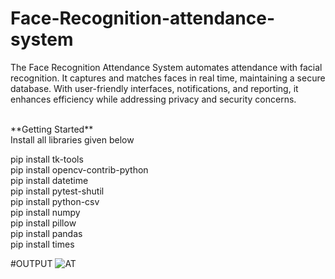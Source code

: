 # Face-Recognition-attendance-system
The Face Recognition Attendance System automates attendance with facial recognition. It captures and matches faces in real time, maintaining a secure database. With user-friendly interfaces, notifications, and reporting, it enhances efficiency while addressing privacy and security concerns.

<br>
**Getting Started**
<br>
Install all libraries given below
<br>

pip install tk-tools
<br>
pip install opencv-contrib-python
<br>
pip install datetime
<br>
pip install pytest-shutil
<br>
pip install python-csv
<br>
pip install numpy
<br>
pip install pillow 
<br>
pip install pandas
<br>
pip install times

#OUTPUT
![AT](https://github.com/rahulC12/Face-Recognition-attendance-system/assets/106445593/df927229-7e4c-4324-81c7-8f2f0e60c1cf)





